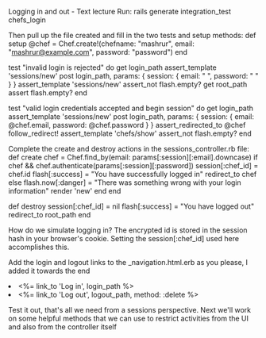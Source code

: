 Logging in and out - Text lecture
Run:
rails generate integration_test chefs_login

Then pull up the file created and fill in the two tests and setup methods:
  def setup
    @chef = Chef.create!(chefname: "mashrur", 
            email: "mashrur@example.com", password: "password")
  end
  
  test "invalid login is rejected" do
    get login_path
    assert_template 'sessions/new'
    post login_path, params: { session: { email: " ", 
                                              password: " " } }
    assert_template 'sessions/new'
    assert_not flash.empty?
    get root_path
    assert flash.empty?
  end
  
  test "valid login credentials accepted and begin session" do
    get login_path
    assert_template 'sessions/new'
    post login_path, params: { session: { email: @chef.email, 
                                    password: @chef.password } }
    assert_redirected_to @chef
    follow_redirect!
    assert_template 'chefs/show'
    assert_not flash.empty?
  end

Complete the create and destroy actions in the sessions_controller.rb file:
  def create
    chef = Chef.find_by(email: params[:session][:email].downcase)
    if chef && chef.authenticate(params[:session][:password])
      session[:chef_id] = chef.id
      flash[:success] = "You have successfully logged in"
      redirect_to chef
    else
    flash.now[:danger] = "There was something wrong with your login information"
      render 'new'
    end
  end
  
  def destroy
    session[:chef_id] = nil
    flash[:success] = "You have logged out"
    redirect_to root_path
  end

How do we simulate logging in? The encrypted id is stored in the session hash in your browser's cookie. Setting the session[:chef_id] used here accomplishes this. 

Add the login and logout links to the _navigation.html.erb as you please, I added it towards the end

<li><%= link_to 'Log in', login_path %></li>
<li><%= link_to 'Log out', logout_path, method: :delete %></li>

Test it out, that's all we need from a sessions perspective. Next we'll work on some helpful methods that we can use to restrict activities from the UI and also from the controller itself